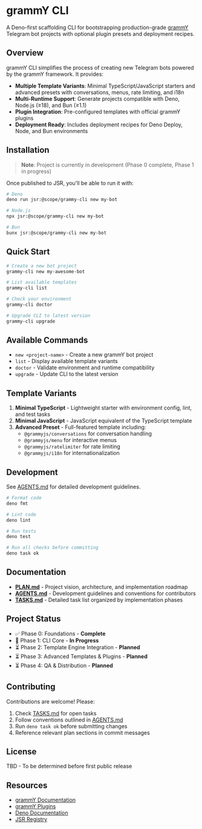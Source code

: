 # grammY CLI

A Deno-first scaffolding CLI for bootstrapping production-grade [grammY](https://grammy.dev) Telegram bot projects with optional plugin presets and deployment recipes.

## Overview

grammY CLI simplifies the process of creating new Telegram bots powered by the grammY framework. It provides:

- **Multiple Template Variants**: Minimal TypeScript/JavaScript starters and advanced presets with conversations, menus, rate limiting, and i18n
- **Multi-Runtime Support**: Generate projects compatible with Deno, Node.js (≥18), and Bun (≥1.1)
- **Plugin Integration**: Pre-configured templates with official grammY plugins
- **Deployment Ready**: Includes deployment recipes for Deno Deploy, Node, and Bun environments

## Installation

> **Note**: Project is currently in development (Phase 0 complete, Phase 1 in progress)

Once published to JSR, you'll be able to run it with:

```bash
# Deno
deno run jsr:@scope/grammy-cli new my-bot

# Node.js
npx jsr:@scope/grammy-cli new my-bot

# Bun
bunx jsr:@scope/grammy-cli new my-bot
```

## Quick Start

```bash
# Create a new bot project
grammy-cli new my-awesome-bot

# List available templates
grammy-cli list

# Check your environment
grammy-cli doctor

# Upgrade CLI to latest version
grammy-cli upgrade
```

## Available Commands

- `new <project-name>` - Create a new grammY bot project
- `list` - Display available template variants
- `doctor` - Validate environment and runtime compatibility
- `upgrade` - Update CLI to the latest version

## Template Variants

1. **Minimal TypeScript** - Lightweight starter with environment config, lint, and test tasks
2. **Minimal JavaScript** - JavaScript equivalent of the TypeScript template
3. **Advanced Preset** - Full-featured template including:
   - `@grammyjs/conversations` for conversation handling
   - `@grammyjs/menu` for interactive menus
   - `@grammyjs/ratelimiter` for rate limiting
   - `@grammyjs/i18n` for internationalization

## Development

See [AGENTS.md](./AGENTS.md) for detailed development guidelines.

```bash
# Format code
deno fmt

# Lint code
deno lint

# Run tests
deno test

# Run all checks before committing
deno task ok
```

## Documentation

- **[PLAN.md](./PLAN.md)** - Project vision, architecture, and implementation roadmap
- **[AGENTS.md](./AGENTS.md)** - Development guidelines and conventions for contributors
- **[TASKS.md](./TASKS.md)** - Detailed task list organized by implementation phases

## Project Status

- ✅ Phase 0: Foundations - **Complete**
- 🚧 Phase 1: CLI Core - **In Progress**
- ⏳ Phase 2: Template Engine Integration - **Planned**
- ⏳ Phase 3: Advanced Templates & Plugins - **Planned**
- ⏳ Phase 4: QA & Distribution - **Planned**

## Contributing

Contributions are welcome! Please:

1. Check [TASKS.md](./TASKS.md) for open tasks
2. Follow conventions outlined in [AGENTS.md](./AGENTS.md)
3. Run `deno task ok` before submitting changes
4. Reference relevant plan sections in commit messages

## License

TBD - To be determined before first public release

## Resources

- [grammY Documentation](https://grammy.dev)
- [grammY Plugins](https://grammy.dev/plugins/)
- [Deno Documentation](https://deno.land/manual)
- [JSR Registry](https://jsr.io)
